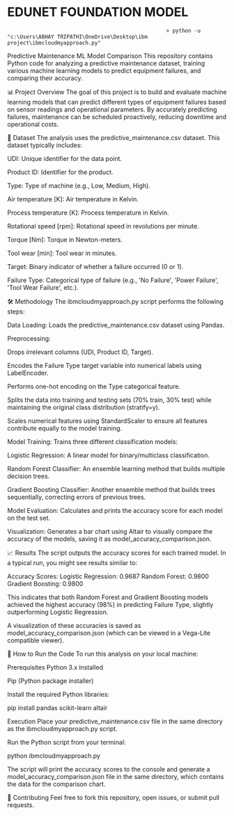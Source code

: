 # EDUNET FOUNDATION MODEL 
                                                       > python -u "c:\Users\ABHAY TRIPATHI\OneDrive\Desktop\ibm project\ibmcloudmyapproach.py"
 Predictive Maintenance ML Model Comparison
This repository contains Python code for analyzing a predictive maintenance dataset, training various machine learning models to predict equipment failures, and comparing their accuracy.

📊 Project Overview
The goal of this project is to build and evaluate machine learning models that can predict different types of equipment failures based on sensor readings and operational parameters. By accurately predicting failures, maintenance can be scheduled proactively, reducing downtime and operational costs.

📁 Dataset
The analysis uses the predictive_maintenance.csv dataset. This dataset typically includes:

UDI: Unique identifier for the data point.

Product ID: Identifier for the product.

Type: Type of machine (e.g., Low, Medium, High).

Air temperature [K]: Air temperature in Kelvin.

Process temperature [K]: Process temperature in Kelvin.

Rotational speed [rpm]: Rotational speed in revolutions per minute.

Torque [Nm]: Torque in Newton-meters.

Tool wear [min]: Tool wear in minutes.

Target: Binary indicator of whether a failure occurred (0 or 1).

Failure Type: Categorical type of failure (e.g., 'No Failure', 'Power Failure', 'Tool Wear Failure', etc.).

🛠️ Methodology
The ibmcloudmyapproach.py script performs the following steps:

Data Loading: Loads the predictive_maintenance.csv dataset using Pandas.

Preprocessing:

Drops irrelevant columns (UDI, Product ID, Target).

Encodes the Failure Type target variable into numerical labels using LabelEncoder.

Performs one-hot encoding on the Type categorical feature.

Splits the data into training and testing sets (70% train, 30% test) while maintaining the original class distribution (stratify=y).

Scales numerical features using StandardScaler to ensure all features contribute equally to the model training.

Model Training: Trains three different classification models:

Logistic Regression: A linear model for binary/multiclass classification.

Random Forest Classifier: An ensemble learning method that builds multiple decision trees.

Gradient Boosting Classifier: Another ensemble method that builds trees sequentially, correcting errors of previous trees.

Model Evaluation: Calculates and prints the accuracy score for each model on the test set.

Visualization: Generates a bar chart using Altair to visually compare the accuracy of the models, saving it as model_accuracy_comparison.json.

📈 Results
The script outputs the accuracy scores for each trained model. In a typical run, you might see results similar to:

Accuracy Scores:
Logistic Regression: 0.9687
Random Forest: 0.9800
Gradient Boosting: 0.9800

This indicates that both Random Forest and Gradient Boosting models achieved the highest accuracy (98%) in predicting Failure Type, slightly outperforming Logistic Regression.

A visualization of these accuracies is saved as model_accuracy_comparison.json (which can be viewed in a Vega-Lite compatible viewer).

🚀 How to Run the Code
To run this analysis on your local machine:

Prerequisites
Python 3.x installed

Pip (Python package installer)


Install the required Python libraries:

pip install pandas scikit-learn altair

Execution
Place your predictive_maintenance.csv file in the same directory as the ibmcloudmyapproach.py script.

Run the Python script from your terminal:

python ibmcloudmyapproach.py

The script will print the accuracy scores to the console and generate a model_accuracy_comparison.json file in the same directory, which contains the data for the comparison chart.

🤝 Contributing
Feel free to fork this repository, open issues, or submit pull requests.



